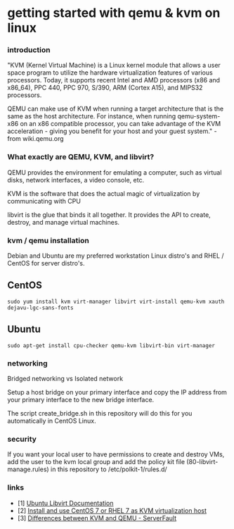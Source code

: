 getting started with qemu & kvm on linux
==========================================


### introduction
"KVM (Kernel Virtual Machine) is a Linux kernel module that allows a user space program to utilize the hardware virtualization features of various processors.  Today, it supports recent Intel and AMD processors (x86 and x86_64), PPC 440, PPC 970, S/390, ARM (Cortex A15), and MIPS32 processors.

QEMU can make use of KVM when running a target architecture that is the same as the host architecture. For instance, when running qemu-system-x86 on an x86 compatible processor, you can take advantage of the KVM acceleration - giving you benefit for your host and your guest system." - from wiki.qemu.org

### What exactly are QEMU, KVM, and libvirt?

QEMU provides the environment for emulating a computer, such as virtual disks,
network interfaces, a video console, etc.

KVM is the software that does the actual magic of virtualization by
communicating with CPU

libvirt is the glue that binds it all together.  It provides the API to create,
destroy, and manage virtual machines.

### kvm / qemu installation
Debian and Ubuntu are my preferred workstation Linux distro's and RHEL / CentOS
for server distro's.

## CentOS
    sudo yum install kvm virt-manager libvirt virt-install qemu-kvm xauth dejavu-lgc-sans-fonts

## Ubuntu
    sudo apt-get install cpu-checker qemu-kvm libvirt-bin virt-manager

### networking

Bridged networking vs Isolated network

Setup a host bridge on your primary interface and copy the IP address from your
primary interface to the new bridge interface.

The script create_bridge.sh in this repository will do this for you
automatically in CentOS Linux.


### security

If you want your local user to have permissions to create and destroy VMs, add
the user to the kvm local group and add the policy kit file
(80-libvirt-manage.rules) in this repository
to /etc/polkit-1/rules.d/


### links
* \[1\] [Ubuntu Libvirt Documentation](https://help.ubuntu.com/lts/serverguide/libvirt.html)
* \[2\] [Install and use CentOS 7 or RHEL 7 as KVM virtualization host](http://jensd.be/?p=207)
* \[3\] [Differences between KVM and QEMU - ServerFault](http://serverfault.com/questions/208693/difference-between-kvm-and-qemu)


